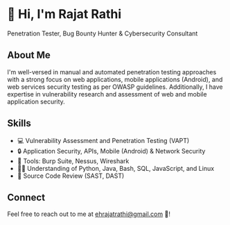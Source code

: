 # 👋 Hi, I'm Rajat Rathi
Penetration Tester, Bug Bounty Hunter & Cybersecurity Consultant

## About Me

I'm well-versed in manual and automated penetration testing approaches with a strong focus on web applications, mobile applications (Android), and web services security testing as per OWASP guidelines. Additionally, I have expertise in vulnerability research and assessment of web and mobile application security.

## Skills

- 💻 Vulnerability Assessment and Penetration Testing (VAPT)
- 🔒 Application Security, APIs, Mobile (Android) & Network Security
- 🔧 Tools: Burp Suite, Nessus, Wireshark
- 👨‍💻 Understanding of Python, Java, Bash,
SQL, JavaScript, and Linux
- 📝 Source Code Review (SAST, DAST)

## Connect

Feel free to reach out to me at [ehrajatrathi@gmail.com](mailto:ehrajatrathi@gmail.com) 📧!
